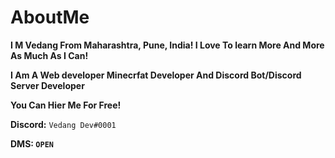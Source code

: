 # AboutMe

**I M Vedang From Maharashtra, Pune, India!
I Love To learn More And More As Much As I Can!**

**I Am A Web developer Minecrfat Developer And Discord Bot/Discord Server Developer** 

**You Can Hier Me For Free!**

**Discord:** `Vedang Dev#0001`

**DMS: `OPEN`**
